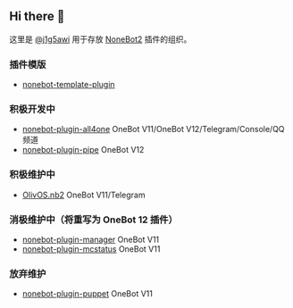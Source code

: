 ## Hi there 👋

这里是 [@j1g5awi](https://github.com/j1g5awi) 用于存放 [NoneBot2](https://github.com/nonebot/nonebot2) 插件的组织。

### 插件模版

- [nonebot-template-plugin](https://github.com/nonepkg/nonebot-template-plugin)

### 积极开发中

- [nonebot-plugin-all4one](https://github.com/nonepkg/nonebot-plugin-all4one) OneBot V11/OneBot V12/Telegram/Console/QQ 频道
- [nonebot-plugin-pipe](https://github.com/nonepkg/nonebot-plugin-pipe) OneBot V12

### 积极维护中

- [OlivOS.nb2](https://github.com/nonepkg/OlivOS.nb2) OneBot V11/Telegram

### 消极维护中（将重写为 OneBot 12 插件）

- [nonebot-plugin-manager](https://github.com/nonepkg/nonebot-plugin-manager) OneBot V11
- [nonebot-plugin-mcstatus](https://github.com/nonepkg/nonebot-plugin-mcstatus) OneBot V11

### 放弃维护

- [nonebot-plugin-puppet](https://github.com/nonepkg/nonebot-plugin-puppet) OneBot V11

